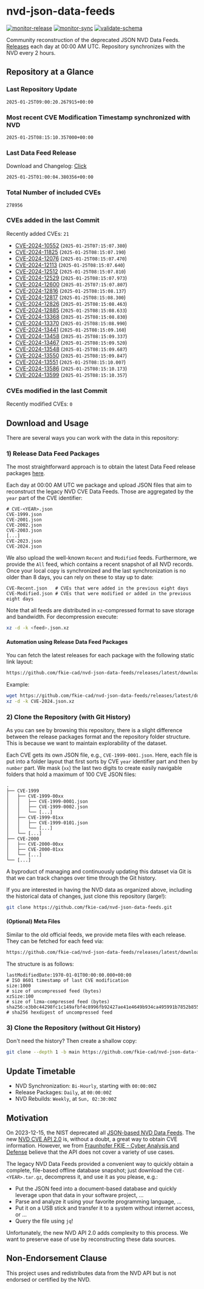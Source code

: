 # nvd-json-data-feeds

[![monitor-release](https://github.com/fkie-cad/nvd-json-data-feeds/actions/workflows/monitor_release.yml/badge.svg)](https://github.com/fkie-cad/nvd-json-data-feeds/actions/workflows/monitor_release.yml)
[![monitor-sync](https://github.com/fkie-cad/nvd-json-data-feeds/actions/workflows/monitor_sync.yml/badge.svg)](https://github.com/fkie-cad/nvd-json-data-feeds/actions/workflows/monitor_sync.yml)
[![validate-schema](https://github.com/fkie-cad/nvd-json-data-feeds/actions/workflows/validate_schema.yml/badge.svg)](https://github.com/fkie-cad/nvd-json-data-feeds/actions/workflows/validate_schema.yml)

Community reconstruction of the deprecated JSON NVD Data Feeds.
[Releases](https://github.com/fkie-cad/nvd-json-data-feeds/releases/latest) each day at 00:00 AM UTC.
Repository synchronizes with the NVD every 2 hours.

## Repository at a Glance

### Last Repository Update

```plain
2025-01-25T09:00:20.267915+00:00
```

### Most recent CVE Modification Timestamp synchronized with NVD

```plain
2025-01-25T08:15:10.357000+00:00
```

### Last Data Feed Release

Download and Changelog: [Click](https://github.com/fkie-cad/nvd-json-data-feeds/releases/latest)

```plain
2025-01-25T01:00:04.380356+00:00
```

### Total Number of included CVEs

```plain
278956
```

### CVEs added in the last Commit

Recently added CVEs: `21`

- [CVE-2024-10552](CVE-2024/CVE-2024-105xx/CVE-2024-10552.json) (`2025-01-25T07:15:07.380`)
- [CVE-2024-11825](CVE-2024/CVE-2024-118xx/CVE-2024-11825.json) (`2025-01-25T08:15:07.190`)
- [CVE-2024-12076](CVE-2024/CVE-2024-120xx/CVE-2024-12076.json) (`2025-01-25T08:15:07.470`)
- [CVE-2024-12113](CVE-2024/CVE-2024-121xx/CVE-2024-12113.json) (`2025-01-25T08:15:07.640`)
- [CVE-2024-12512](CVE-2024/CVE-2024-125xx/CVE-2024-12512.json) (`2025-01-25T08:15:07.810`)
- [CVE-2024-12529](CVE-2024/CVE-2024-125xx/CVE-2024-12529.json) (`2025-01-25T08:15:07.973`)
- [CVE-2024-12600](CVE-2024/CVE-2024-126xx/CVE-2024-12600.json) (`2025-01-25T07:15:07.807`)
- [CVE-2024-12816](CVE-2024/CVE-2024-128xx/CVE-2024-12816.json) (`2025-01-25T08:15:08.137`)
- [CVE-2024-12817](CVE-2024/CVE-2024-128xx/CVE-2024-12817.json) (`2025-01-25T08:15:08.300`)
- [CVE-2024-12826](CVE-2024/CVE-2024-128xx/CVE-2024-12826.json) (`2025-01-25T08:15:08.463`)
- [CVE-2024-12885](CVE-2024/CVE-2024-128xx/CVE-2024-12885.json) (`2025-01-25T08:15:08.633`)
- [CVE-2024-13368](CVE-2024/CVE-2024-133xx/CVE-2024-13368.json) (`2025-01-25T08:15:08.830`)
- [CVE-2024-13370](CVE-2024/CVE-2024-133xx/CVE-2024-13370.json) (`2025-01-25T08:15:08.990`)
- [CVE-2024-13441](CVE-2024/CVE-2024-134xx/CVE-2024-13441.json) (`2025-01-25T08:15:09.160`)
- [CVE-2024-13458](CVE-2024/CVE-2024-134xx/CVE-2024-13458.json) (`2025-01-25T08:15:09.337`)
- [CVE-2024-13467](CVE-2024/CVE-2024-134xx/CVE-2024-13467.json) (`2025-01-25T08:15:09.520`)
- [CVE-2024-13548](CVE-2024/CVE-2024-135xx/CVE-2024-13548.json) (`2025-01-25T08:15:09.687`)
- [CVE-2024-13550](CVE-2024/CVE-2024-135xx/CVE-2024-13550.json) (`2025-01-25T08:15:09.847`)
- [CVE-2024-13551](CVE-2024/CVE-2024-135xx/CVE-2024-13551.json) (`2025-01-25T08:15:10.007`)
- [CVE-2024-13586](CVE-2024/CVE-2024-135xx/CVE-2024-13586.json) (`2025-01-25T08:15:10.173`)
- [CVE-2024-13599](CVE-2024/CVE-2024-135xx/CVE-2024-13599.json) (`2025-01-25T08:15:10.357`)


### CVEs modified in the last Commit

Recently modified CVEs: `0`



## Download and Usage

There are several ways you can work with the data in this repository:

### 1) Release Data Feed Packages

The most straightforward approach is to obtain the latest Data Feed release packages [here](https://github.com/fkie-cad/nvd-json-data-feeds/releases/latest).

Each day at 00:00 AM UTC we package and upload JSON files that aim to reconstruct the legacy NVD CVE Data Feeds.
Those are aggregated by the `year` part of the CVE identifier:

```
# CVE-<YEAR>.json
CVE-1999.json
CVE-2001.json
CVE-2002.json
CVE-2003.json
[...]
CVE-2023.json
CVE-2024.json
```

We also upload the well-known `Recent` and `Modified` feeds.
Furthermore, we provide the `All` feed, which contains a recent snapshot of all NVD records.
Once your local copy is synchronized and the last synchronization is no older than 8 days, you can rely on these to stay up to date:

```plain
CVE-Recent.json   # CVEs that were added in the previous eight days
CVE-Modified.json # CVEs that were modified or added in the previous eight days
```

Note that all feeds are distributed in `xz`-compressed format to save storage and bandwidth.
For decompression execute:

```sh
xz -d -k <feed>.json.xz
```

#### Automation using Release Data Feed Packages

You can fetch the latest releases for each package with the following static link layout:

```sh
https://github.com/fkie-cad/nvd-json-data-feeds/releases/latest/download/CVE-<YEAR>.json.xz
```

Example:

```sh
wget https://github.com/fkie-cad/nvd-json-data-feeds/releases/latest/download/CVE-2024.json.xz
xz -d -k CVE-2024.json.xz
```

### 2) Clone the Repository (with Git History)

As you can see by browsing this repository, there is a slight difference between the release packages format and the repository folder structure.
This is because we want to maintain explorability of the dataset.

Each CVE gets its own JSON file, e.g., `CVE-1999-0001.json`.
Here, each file is put into a folder layout that first sorts by CVE `year` identifier part and then by `number` part.
We mask (`xx`) the last two digits to create easily navigable folders that hold a maximum of 100 CVE JSON files:

```plain
.
├── CVE-1999
│   ├── CVE-1999-00xx
│   │   ├── CVE-1999-0001.json
│   │   ├── CVE-1999-0002.json
│   │   └── [...]
│   ├── CVE-1999-01xx
│   │   ├── CVE-1999-0101.json
│   │   └── [...]
│   └── [...]
├── CVE-2000
│   ├── CVE-2000-00xx
│   ├── CVE-2000-01xx
│   └── [...]
└── [...]
```

A byproduct of managing and continuously updating this dataset via Git is that we can track changes over time through the Git history.

If you are interested in having the NVD data as organized above, including the historical data of changes, just clone this repository (large!):

```sh
git clone https://github.com/fkie-cad/nvd-json-data-feeds.git
```

#### (Optional) Meta Files

Similar to the old official feeds, we provide meta files with each release. They can be fetched for each feed via:

```sh
https://github.com/fkie-cad/nvd-json-data-feeds/releases/latest/download/CVE-<YEAR>.meta
```

The structure is as follows:

```plain
lastModifiedDate:1970-01-01T00:00:00.000+00:00                          # ISO 8601 timestamp of last CVE modification
size:1000                                                               # size of uncompressed feed (bytes)
xzSize:100                                                              # size of lzma-compressed feed (bytes)
sha256:e3b0c44298fc1c149afbf4c8996fb92427ae41e4649b934ca495991b7852b855 # sha256 hexdigest of uncompressed feed
```

### 3) Clone the Repository (without Git History)

Don't need the history? Then create a shallow copy:

```sh
git clone --depth 1 -b main https://github.com/fkie-cad/nvd-json-data-feeds.git
```


## Update Timetable

* NVD Synchronization: `Bi-Hourly`, starting with `00:00:00Z`
* Release Packages: `Daily`, at `00:00:00Z`
* NVD Rebuilds: `Weekly`, at `Sun, 02:30:00Z`


## Motivation

On 2023-12-15, the NIST deprecated all [JSON-based NVD Data Feeds](https://nvd.nist.gov/vuln/data-feeds#divRetirementBanner-1).
The new [NVD CVE API 2.0](https://nvd.nist.gov/developers/vulnerabilities) is, without a doubt, a great way to obtain CVE information.
However, we from [Fraunhofer FKIE - Cyber Analysis and Defense](https://www.fkie.fraunhofer.de/en/departments/cad.html) believe that the API does not cover a variety of use cases.

The legacy NVD Data Feeds provided a convenient way to quickly obtain a complete, file-based offline database snapshot; just download the `CVE-<YEAR>.tar.gz`, decompress it, and use it as you please, e.g.:

- Put the JSON feed into a document-based database and quickly leverage upon that data in your software project, ...
- Parse and analyze it using your favorite programming language, ...
- Put it on a USB stick and transfer it to a system without internet access, or ...
- Query the file using `jq`!

Unfortunately, the new NVD API 2.0 adds complexity to this process.
We want to preserve ease of use by reconstructing these data sources.

## Non-Endorsement Clause

This project uses and redistributes data from the NVD API but is not endorsed or certified by the NVD.
